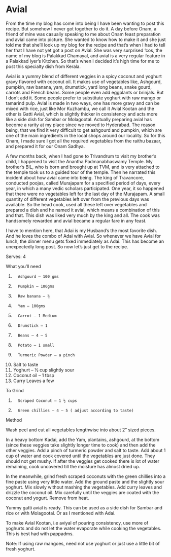 #  Avial


From the time my blog has come into being I have been wanting to post this recipe. But somehow I never got together to do it. A day before Onam, a friend of mine was casually speaking to me about Onam feast preparation and avial came into picture. She wanted to know how to make it and she just told me that she’ll look up my blog for the recipe and that’s when I had to tell her that I have not yet got a post on Avial. She was very surprised ‘cos, the name of my blog is Palakkad Chamayal, and avial is a very regular feature in a Palakkad Iyer’s Kitchen. So that’s when I decided it’s high time for me to post this specialty dish from Kerala.

Avial is a yummy blend of different veggies in a spicy coconut and yoghurt gravy flavored with coconut oil. It makes use of vegetables like, Ashgourd, pumpkin, raw banana, yam, drumstick, yard long beans, snake gourd, carrots and French beans. Some people even add eggplants or brinjals. But I don’t add it. Some people prefer to substitute yoghurt with raw mango or tamarind pulp. Avial is made in two ways, one has more gravy and can be mixed with rice, just like Mor Kuzhambu, we call it Avial Kootan and the other is Gatti Avial, which is slightly thicker in consistency and acts more like a side dish for Sambar or Molagootal.
Actually preparing avial has become a rarity at my place since we moved to Hyderabad. The reason being, that we find it very difficult to get ashgourd and pumpkin, which are one of the main ingredients in the local shops around our locality. So for this Onam, I made sure I got all the required vegetables from the raithu bazaar, and prepared it for our Onam Sadhya.

A few months back, when I had gone to Trivandrum to visit my brother’s child, I happened to visit the Anantha Padmanabhaswamy Temple. My brother’s BIL, who is born and brought up at TVM, and is very attached to the temple took us to a guided tour of the temple. Then he narrated this incident about how avial came into being. The king of Travancore, conducted poojas, called Murajapam for a specified period of days, every year, in which a many vedic scholars participated. One year, it so happened that there were no vegetables left for the last day of the Murajapam. A small quantity of different vegetables left over from the previous days was available. So the head cook, used all these left over vegetables and prepared a dish and he named it avial, which means a combination of this and that. This dish was liked very much by the king and all. The cook was handsomely rewarded and avial became a regular fare in any feast.

I have to mention here, that Adai is my Husband’s the most favorite dish. And he loves the combo of Adai with Avial. So whenever we have Avial for lunch, the dinner menu gets fixed immediately as Adai.
This has become an unexpectedly long post. So now let’s just get to the recipe.



Serves: 4

What you’ll need

1.       Ashgourd – 100 gms
2.       Pumpkin – 100gms
3.       Raw banana – ½
4.       Yam – 100gms
5.       Carrot – 1 Medium
6.       Drumstick – 1
7.       Beans – 4 – 5
8.       Potato – 1 small
9.       Turmeric Powder – a pinch
10.   Salt to taste
11.   Yoghurt – ½ cup slightly sour
12.   Coconut oil – 1 tbsp
13.   Curry Leaves a few

To Grind

1.       Scraped Coconut – 1 ½ cups
2.       Green chillies – 4 – 5 ( adjust according to taste)

Method

Wash peel and cut all vegetables lengthwise into about 2” sized pieces.

In a heavy bottom Kadai, add the Yam, plantains, ashgourd, at the bottom (since these veggies take slightly longer time to cook) and then add the other veggies. Add a pinch of turmeric powder and salt to taste. Add about 1 cup of water and cook covered until the vegetables are just done. They should not get mushy. If after the veggies get cooked there is lot of water remaining, cook uncovered till the moisture has almost dried up.

In the meanwhile, grind fresh scraped coconuts with the green chillies into a fine paste using very little water.
Add the ground paste and the slightly sour yoghurt. Mix slowly without mashing the vegetables. Add curry leaves and drizzle the coconut oil. Mix carefully until the veggies are coated with the coconut and yogurt. Remove from heat.

Yummy gatti avial is ready. This can be used as a side dish for Sambar and rice or with Molagootal. Or as I mentioned with Adai.

To make Avial Kootan, i.e aviyal of pouring consistency, use more of yoghurts and do not let the water evaporate while cooking the vegetables. This is best had with pappadms.



Note: 
If using raw mangoes, need not use yoghurt or just use a little bit of fresh yoghurt.